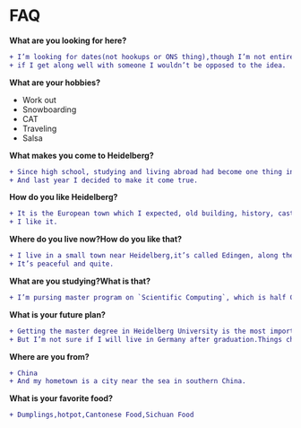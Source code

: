 # FAQ


**What are you looking for here?**

```diff
+ I’m looking for dates(not hookups or ONS thing),though I’m not entirely focused on having a relationship
+ if I get along well with someone I wouldn’t be opposed to the idea.
```


**What are your hobbies?**
- Work out
- Snowboarding
- CAT
- Traveling
- Salsa

**What makes you come to Heidelberg?**
```diff
+ Since high school, studying and living abroad had become one thing in my to do list. <br>
+ And last year I decided to make it come true.
```

**How do you like Heidelberg?**
```diff
+ It is the European town which I expected, old building, history, castle, surrounded by the river and mountain. <br>
+ I like it.
```

**Where do you live now?How do you like that?**
```diff
+ I live in a small town near Heidelberg,it’s called Edingen, along the Neckar river.
+ It’s peaceful and quite.
```

**What are you studying?What is that?**
```diff
+ I’m pursing master program on `Scientific Computing`, which is half CS, half Math.
```

**What is your future plan?**
```diff
+ Getting the master degree in Heidelberg University is the most important thing for me currently.
+ But I’m not sure if I will live in Germany after graduation.Things change a lot in 2~3 years.
```

**Where are you from?**
```diff
+ China
+ And my hometown is a city near the sea in southern China.
```

**What is your favorite food?**
```diff
+ Dumplings,hotpot,Cantonese Food,Sichuan Food
```
